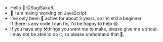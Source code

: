 - Hello 👋 @SugiSaku8.
- 👀 I am mainly working on JavaScript.
- I've only been 🔰 active for about 3 years, so I'm still a beginner.  
If there is any code I can fix, I'd be happy to help 😆.
- If you have any ⚒things you want me to make, please give me a shout.  
I may not be able to do it, so please understand that 🙇.
